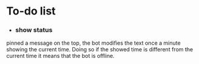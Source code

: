 # To-do list

- ### show status
pinned a message on the top, the bot modifies the text
once a minute showing the current time. Doing so if
the showed time is different from the current time it
means that the bot is offline.

